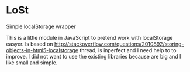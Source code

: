 # LoSt
Simple localStorage wrapper

This is a little module in JavaScript to pretend work with localStorage easyer. Is based on http://stackoverflow.com/questions/2010892/storing-objects-in-html5-localstorage thread, is inperfect and I need help to to improve. I did not want to use the existing libraries because are big and I like small and simple.
